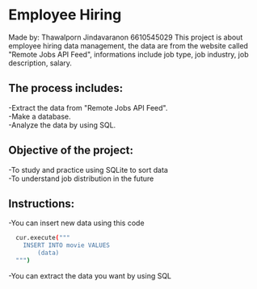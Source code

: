 # Employee Hiring
Made by: Thawalporn Jindavaranon 6610545029
This project is about employee hiring data management, the data are from the website called "Remote Jobs API Feed", informations include job type, job industry, job description, salary.
## The process includes:
  -Extract the data from "Remote Jobs API Feed".  
  -Make a database.  
  -Analyze the data by using SQL.
## Objective of the project:
  -To study and practice using SQLite to sort data  
  -To understand job distribution in the future
## Instructions:
  -You can insert new data using this code
```bash
  cur.execute("""
    INSERT INTO movie VALUES
        (data)
  """)
```

-You can extract the data you want by using SQL

